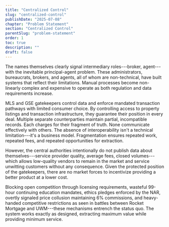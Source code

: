 ```yaml
---
title: "Centralized Control"
slug: "centralized-control"
publishDate: "2025-07-08"
chapter: "Problem Statement"
section: "Centralized Control"
parentSlug: "problem-statement"
order: 1
toc: true
description: ""
draft: false
---
```


The names themselves clearly signal intermediary roles---broker, agent---with the inevitable principal-agent problem. These administrators, bureaucrats, brokers, and agents, all of whom are non-technical, have built systems that reflect their limitations. Manual processes become non-linearly complex and expensive to operate as both regulation and data requirements increase.

MLS and GSE gatekeepers control data and enforce mandated transaction pathways with limited consumer choice. By controlling access to property listings and transaction infrastructure, they guarantee their position in every deal. Multiple separate counterparties maintain partial, incompatible records. Each charges for their fragment of truth. None communicate effectively with others. The absence of interoperability isn't a technical limitation---it's a business model. Fragmentation ensures repeated work, repeated fees, and repeated opportunities for extraction.

However, the central authorities intentionally do not publish data about themselves---service provider quality, average fees, closed volumes---which allows low-quality vendors to remain in the market and service unwitting customers without any consequence. Given the protected position of the gatekeepers, there are no market forces to incentivize providing a better product at a lower cost.

Blocking open competition through licensing requirements, wasteful 99-hour continuing education mandates, ethics pledges enforced by the NAR, overtly signaled price collusion maintaining 6% commissions, and heavy-handed competitive restrictions as seen in battles between Rocket Mortgage and UWM---these mechanisms entrench the status quo. The system works exactly as designed, extracting maximum value while providing minimum service.
